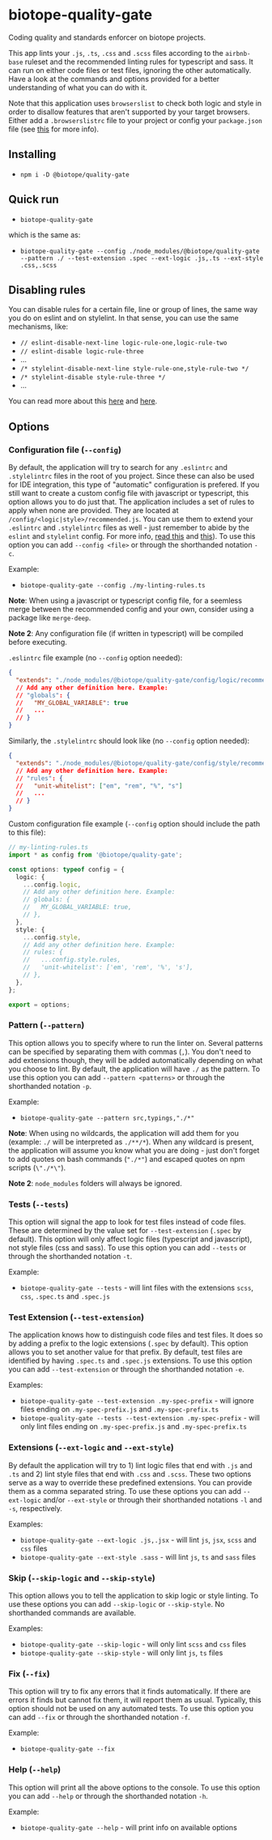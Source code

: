 # biotope-quality-gate

Coding quality and standards enforcer on biotope projects.

This app lints your `.js`, `.ts`, `.css` and `.scss` files according to the `airbnb-base` ruleset
and the recommended linting rules for typescript and sass. It can run on either code files or test
files, ignoring the other automatically. Have a look at the commands and options provided for a
better understanding of what you can do with it.

Note that this application uses `browserslist` to check both logic and style in order to disallow
features that aren't supported by your target browsers. Either add a `.browserslistrc` file to your
project or config your `package.json` file (see [this][link-browserslist-config] for more info).

## Installing
- `npm i -D @biotope/quality-gate`

## Quick run
- `biotope-quality-gate`

which is the same as:
- `biotope-quality-gate --config ./node_modules/@biotope/quality-gate --pattern ./ --test-extension .spec --ext-logic .js,.ts --ext-style .css,.scss`

## Disabling rules
You can disable rules for a certain file, line or group of lines, the same way you do on eslint and
on stylelint. In that sense, you can use the same mechanisms, like:
- `// eslint-disable-next-line logic-rule-one,logic-rule-two`
- `// eslint-disable logic-rule-three`
- ...
- `/* stylelint-disable-next-line style-rule-one,style-rule-two */`
- `/* stylelint-disable style-rule-three */`
- ...

You can read more about this [here][link-eslint-disable] and [here][link-stylelint-config].

## Options

### Configuration file (`--config`)
By default, the application will try to search for any `.eslintrc` and `.stylelintrc` files in the
root of you project. Since these can also be used for IDE integration, this type of "automatic"
configuration is prefered. If you still want to create a custom config file with javascript or
typescript, this option allows you to do just that. The application includes a set of rules to apply
when none are provided. They are located at `/config/<logic|style>/recommended.js`. You can use them
to extend your `.eslintrc` and `.stylelintrc` files as well - just remember to abide by the `eslint`
and `stylelint` config. For more info, [read this][link-eslint-config] and
[this][link-stylelint-config]).
To use this option you can add `--config <file>` or through the shorthanded notation `-c`.

Example:
- `biotope-quality-gate --config ./my-linting-rules.ts`

**Note**: When using a javascript or typescript config file, for a seemless merge between the
recommended config and your own, consider using a package like `merge-deep`.

**Note 2**: Any configuration file (if written in typescript) will be compiled before executing.

`.eslintrc` file example (no `--config` option needed):
```json
{
  "extends": "./node_modules/@biotope/quality-gate/config/logic/recommended.js"
  // Add any other definition here. Example:
  // "globals": {
  //   "MY_GLOBAL_VARIABLE": true
  //   ...
  // }
}
```

Similarly, the `.stylelintrc` should look like (no `--config` option needed):
```json
{
  "extends": "./node_modules/@biotope/quality-gate/config/style/recommended.js"
  // Add any other definition here. Example:
  // "rules": {
  //   "unit-whitelist": ["em", "rem", "%", "s"]
  //   ...
  // }
}
```

Custom configuration file example (`--config` option should include the path to this file):
```typescript
// my-linting-rules.ts
import * as config from '@biotope/quality-gate';

const options: typeof config = {
  logic: {
    ...config.logic,
    // Add any other definition here. Example:
    // globals: {
    //   MY_GLOBAL_VARIABLE: true,
    // },
  },
  style: {
    ...config.style,
    // Add any other definition here. Example:
    // rules: {
    //   ...config.style.rules,
    //   'unit-whitelist': ['em', 'rem', '%', 's'],
    // },
  },
};

export = options;
```

### Pattern (`--pattern`)
This option allows you to specify where to run the linter on. Several patterns can be specified by
separating them with commas (`,`). You don't need to add extensions though, they will be added
automatically depending on what you choose to lint. By default, the application will have `./` as
the pattern.
To use this option you can add `--pattern <patterns>` or through the shorthanded notation `-p`.

Example:
- `biotope-quality-gate --pattern src,typings,"./*"`

**Note**: When using no wildcards, the application will add them for you (example: `./` will be
interpreted as `./**/*`). When any wildcard is present, the application will assume you know what
you are doing - just don't forget to add quotes on bash commands (`"./*"`) and escaped quotes on
npm scripts (`\"./*\"`).

**Note 2**: `node_modules` folders will always be ignored.

### Tests (`--tests`)
This option will signal the app to look for test files instead of code files. These are determined
by the value set for `--test-extension` (`.spec` by default). This option will only affect logic
files (typescript and javascript), not style files (css and sass).
To use this option you can add `--tests` or through the shorthanded notation `-t`.

Example:
- `biotope-quality-gate --tests` - will lint files with the extensions `scss`, `css`, `.spec.ts`
and `.spec.js`

### Test Extension (`--test-extension`)
The application knows how to distinguish code files and test files. It does so by adding a prefix to
the logic extensions (`.spec` by default). This option allows you to set another value for that
prefix. By default, test files are identified by having `.spec.ts` and `.spec.js` extensions.
To use this option you can add `--test-extension` or through the shorthanded notation `-e`.

Examples:
- `biotope-quality-gate --test-extension .my-spec-prefix` - will ignore files ending on `.my-spec-prefix.js` and `.my-spec-prefix.ts`
- `biotope-quality-gate --tests --test-extension .my-spec-prefix` - will only lint files ending on `.my-spec-prefix.js` and `.my-spec-prefix.ts`

### Extensions (`--ext-logic` and `--ext-style`)
By default the application will try to 1) lint logic files that end with `.js` and `.ts` and 2) lint
style files that end with `.css` and `.scss`. These two options serve as a way to override these
predefined extensions. You can provide them as a comma separated string.
To use these options you can add `--ext-logic` and/or `--ext-style` or through their shorthanded
notations `-l` and `-s`, respectively.

Examples:
- `biotope-quality-gate --ext-logic .js,.jsx` - will lint `js`, `jsx`, `scss` and `css` files
- `biotope-quality-gate --ext-style .sass` - will lint `js`, `ts` and `sass` files

### Skip (`--skip-logic` and `--skip-style`)
This option allows you to tell the application to skip logic or style linting.
To use these options you can add `--skip-logic` or `--skip-style`. No shorthanded commands are
available.

Examples:
- `biotope-quality-gate --skip-logic` - will only lint `scss` and `css` files
- `biotope-quality-gate --skip-style` - will only lint `js`, `ts` files

### Fix (`--fix`)
This option will try to fix any errors that it finds automatically. If there are errors it finds but
cannot fix them, it will report them as usual.
Typically, this option should not be used on any automated tests.
To use this option you can add `--fix` or through the shorthanded notation `-f`.

Example:
- `biotope-quality-gate --fix`

### Help (`--help`)
This option will print all the above options to the console.
To use this option you can add `--help` or through the shorthanded notation `-h`.

Example:
- `biotope-quality-gate --help` - will print info on available options


[link-browserslist-config]: https://github.com/browserslist/browserslist#browserslist-
[link-eslint-config]: https://eslint.org/docs/user-guide/configuring
[link-eslint-disable]: https://eslint.org/docs/user-guide/configuring#disabling-rules-with-inline-comments
[link-stylelint-config]: https://stylelint.io/user-guide/configuration/#the-configuration-object
